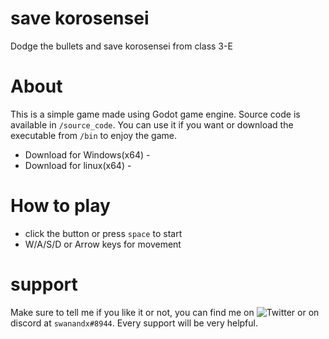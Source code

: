 # save korosensei
Dodge the bullets and save korosensei from class 3-E

# About
This is a simple game made using Godot game engine. Source code is available in `/source_code`. You can use it if you want or download the executable from `/bin` to enjoy the game.

- Download for Windows(x64) - ![]()
- Download for linux(x64) - ![]()

# How to play
- click the button or press `space` to start
- W/A/S/D or Arrow keys for movement

# support
Make sure to tell me if you like it or not, you can find me on ![Twitter](https://twitter.com/_swanandx) or on discord at `swanandx#8944`.
Every support will be very helpful.